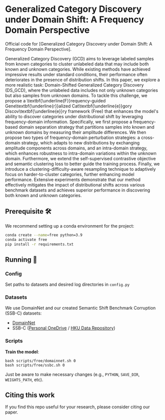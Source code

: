 
# Generalized Category Discovery under Domain Shift: A Frequency Domain Perspective
Official code for  [Generalized Category Discovery under Domain Shift: A Frequency Domain Perspective].

Generalized Category Discovery (GCD) aims to leverage labeled samples from known categories to cluster unlabeled data that may include both known and unknown categories. While existing methods have achieved impressive results under standard conditions, their performance often deteriorates in the presence of distribution shifts. In this paper, we explore a more realistic task: Domain-Shifted Generalized Category Discovery (DS_GCD), where the unlabeled data includes not only unknown categories but also samples from unknown domains. To tackle this challenge, we propose a \textbf{\underline{F}}requency-guided Gene\textbf{\underline{r}}alized Cat\textbf{\underline{e}}gory Discov\textbf{\underline{e}}ry framework (Free) that enhances the model's ability to discover categories under distributional shift by leveraging frequency-domain information. Specifically, we first propose a frequency-based domain separation strategy that partitions samples into known and unknown domains by measuring their amplitude differences. We then propose two types of frequency-domain perturbation strategies: a cross-domain strategy, which adapts to new distributions by exchanging amplitude components across domains, and an intra-domain strategy, which enhances robustness to intra-domain variations within the unknown domain. Furthermore, we extend the self-supervised contrastive objective and semantic clustering loss to better guide the training process. Finally, we introduce a clustering-difficulty-aware resampling technique to adaptively focus on harder-to-cluster categories, further enhancing model performance. Extensive experiments demonstrate that our method effectively mitigates the impact of distributional shifts across various benchmark datasets and achieves superior performance in discovering both known and unknown categories.


## Prerequisite 🛠️


We recommend setting up a conda environment for the project:

```bash
conda create --name=free python=3.9
conda activate free
pip install -r requirements.txt
```

## Running 🏃
### Config

Set paths to datasets and desired log directories in ```config.py```


### Datasets

We use DomainNet and our created Semantic Shift Benchmark Corruption (SSB-C) datasets:

* [DomainNet](https://ai.bu.edu/M3SDA/)
* SSB-C ([Personal OneDrive](https://connecthkuhk-my.sharepoint.com/:u:/g/personal/hjwang_connect_hku_hk/EeeL3WQ0zWdEsXhmmYeHBUUBnNVpNWbVm7mVA-jiyNVnNw?e=Dc4pWl) / [HKU Data Repository](https://doi.org/10.25442/hku.28607261))

### Scripts

**Train the model**:

```
bash scripts/free/domainnet.sh 0
bash scripts/free/ssbc.sh 0
```
Just be aware to make necessary changes (e.g., ``PYTHON``, ``SAVE_DIR``, ``WEIGHTS_PATH``, etc).



## Citing this work
<span id="jump"></span>
If you find this repo useful for your research, please consider citing our paper.
